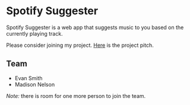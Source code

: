 # Spotify Suggester
Spotify Suggester is a web app that suggests music to you based on the currently playing track.

Please consider joining my project. [Here](https://github.com/BYUCS452S2020/spotify-suggestor/blob/master/pitch.md) is the project pitch.

## Team
* Evan Smith
* Madison Nelson

*Note:* there is room for one more person to join the team.
